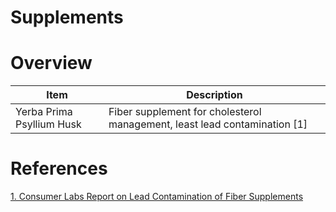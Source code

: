 # Supplements

# Overview
| Item | Description |
|------|-------------|
| Yerba Prima Psyllium Husk | Fiber supplement for cholesterol management, least lead contamination [1] |

# References
[1. Consumer Labs Report on Lead Contamination of Fiber Supplements](https://www.consumerlab.com/news/best-psyllium-fiber-supplements-2024/02-29-2024/)
